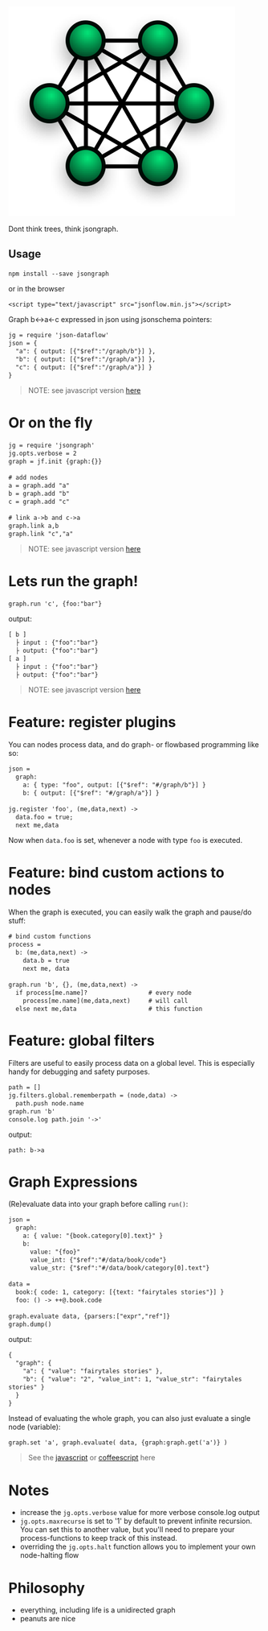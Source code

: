 <img alt="" src="logo.png"/>

Dont think trees, think jsongraph.

## Usage 

    npm install --save jsongraph

or in the browser    

    <script type="text/javascript" src="jsonflow.min.js"></script>

Graph b<->a<-c expressed in json using jsonschema pointers:

    jg = require 'json-dataflow' 
    json = {
      "a": { output: [{"$ref":"/graph/b"}] },
      "b": { output: [{"$ref":"/graph/a"}] },
      "c": { output: [{"$ref":"/graph/a"}] }
    }

> NOTE: see javascript version [here](/test/test.js)

# Or on the fly 

    jg = require 'jsongraph' 
    jg.opts.verbose = 2
    graph = jf.init {graph:{}}

    # add nodes
    a = graph.add "a"
    b = graph.add "b"
    c = graph.add "c"

    # link a->b and c->a
    graph.link a,b
    graph.link "c","a"

> NOTE: see javascript version [here](/test/functional.js)

# Lets run the graph!

    graph.run 'c', {foo:"bar"}

output:

    [ b ]
      ├ input : {"foo":"bar"}
      ├ output: {"foo":"bar"}
    [ a ]
      ├ input : {"foo":"bar"}
      ├ output: {"foo":"bar"}
 
> NOTE: see javascript version [here](/test/test.js)

# Feature: register plugins

You can nodes process data, and do graph- or flowbased programming like so:

    json =
      graph:
        a: { type: "foo", output: [{"$ref": "#/graph/b"}] }
        b: { output: [{"$ref": "#/graph/a"}] }

    jg.register 'foo', (me,data,next) ->
      data.foo = true;
      next me,data

Now when `data.foo` is set, whenever a node with type `foo` is executed.

# Feature: bind custom actions to nodes 

When the graph is executed, you can easily walk the graph and pause/do stuff:

    # bind custom functions
    process = 
      b: (me,data,next) ->
        data.b = true
        next me, data 

    graph.run 'b', {}, (me,data,next) -> 
      if process[me.name]?                 # every node
        process[me.name](me,data,next)     # will call
      else next me,data                    # this function

# Feature: global filters

Filters are useful to easily process data on a global level.
This is especially handy for debugging and safety purposes.

    path = []
    jg.filters.global.rememberpath = (node,data) ->
      path.push node.name
    graph.run 'b'
    console.log path.join '->'

output:

    path: b->a

# Graph Expressions

(Re)evaluate data into your graph before calling `run()`:

    json =
      graph:
        a: { value: "{book.category[0].text}" }
        b:
          value: "{foo}"
          value_int: {"$ref":"#/data/book/code"}
          value_str: {"$ref":"#/data/book/category[0].text"}

    data = 
      book:{ code: 1, category: [{text: "fairytales stories"}] }
      foo: () -> ++@.book.code

    graph.evaluate data, {parsers:["expr","ref"]}
    graph.dump()

output:

    {
      "graph": {
        "a": { "value": "fairytales stories" },
        "b": { "value": "2", "value_int": 1, "value_str": "fairytales stories" }
      }
    }

Instead of evaluating the whole graph, you can also just evaluate a single node (variable):

    graph.set 'a', graph.evaluate( data, {graph:graph.get('a')} )

> See the [javascript](/test/expressions.js) or [coffeescript](/test/expressions.coffee) here

# Notes 

* increase the `jg.opts.verbose` value for more verbose console.log output
* `jg.opts.maxrecurse` is set to '1' by default to prevent infinite recursion. 
You can set this to another value, but you'll need to prepare your process-functions to keep track of this instead.
* overriding the `jg.opts.halt` function allows you to implement your own node-halting flow

# Philosophy

* everything, including life is a unidirected graph
* peanuts are nice
